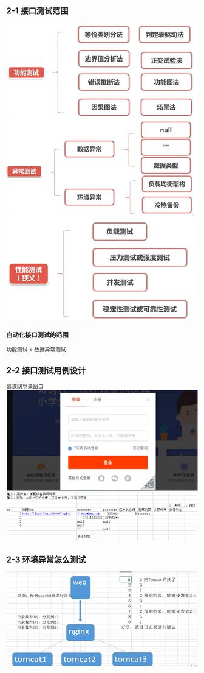 
## 2-1 接口测试范围
![接口用例设计1](./img/接口用例设计1.png)
![接口用例设计2](./img/接口用例设计2.png)
![接口用例设计3](./img/接口用例设计3.png)
### 自动化接口测试的范围
功能测试 + 数据异常测试
## 2-2 接口测试用例设计
慕课网登录窗口
![慕课网登录窗口](./img/慕课网登录窗口.png)
![慕课登录窗口接口测试用例](./img/慕课登录窗口接口测试用例.png)
## 2-3 环境异常怎么测试
![环境异常](./img/环境异常.png)

